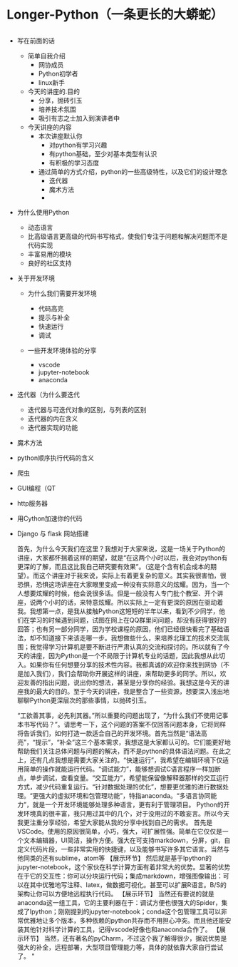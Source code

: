 # Longer-Python（一条更长的大蟒蛇）

## 
- 写在前面的话
  - 简单自我介绍
    - 网协成员
    - Python初学者
    - linux新手
  - 今天的讲座的.目的
    - 分享，抛砖引玉
    - 培养技术氛围
    - 吸引有志之士加入到演讲者中
  - 今天讲座的内容
    - 本次讲座默认你
      - 对python有学习兴趣
      - 有python基础，至少对基本类型有认识
      - 有积极的学习态度
    - 通过简单的方式介绍，python的一些高级特性，以及它们的设计理念
      - 迭代器
      - 魔术方法
      - 
- 为什么使用Python
    - 动态语言
    - 比高级语言更高级的代码书写格式，使我们专注于问题和解决问题而不是代码实现
    - 丰富易用的模块
    - 良好的社区支持
- 关于开发环境
  - 为什么我们需要开发环境
    - 代码高亮
    - 提示与补全
    - 快速运行
    - 调试

  - 一些开发环境体验的分享
    - vscode
    - jupyter-notebook
    - anaconda
- 迭代器（为什么要迭代
  - 迭代器与可迭代对象的区别，与列表的区别
  - 迭代器的内在含义
  - 迭代器实现的功能
- 魔术方法
- python顺序执行代码的含义
- 爬虫
- GUI编程（QT
- http服务器
- 用Cython加速你的代码
- Django 与 flask 网站搭建

    首先，为什么今天我们在这里？我想对于大家来说，这是一场关于Python的讲座，大家都怀揣着这样的期望，就是“在这两个小时以后，我会对python有更深的了解，而且这比我自己研究要有效果”。（这是个含有机会成本的期望）。而这个讲座对于我来说，实际上有着更复杂的意义。其实我很害怕，很恐惧，恐惧这场讲座在大家眼里变成一种没有实际意义的炫耀。因为，当一个人想要炫耀的时候，他会说很多话。但是一般没有人专门批个教室、开个讲座，说两个小时的话，来特意炫耀。所以实际上一定有更深的原因在驱动着我。我想第一点，是我从接触Python这短短的半年以来，看到不少同学，他们在学习的时候遇到问题，试图在网上在QQ群里问问题，却没有获得很好的回答；也有另一部分同学，因为学校课程的原因，他们已经很快看完了基础语法，却不知道接下来该走哪一步。我想做些什么，来培养北理工的技术交流氛围；我觉得学习计算机是要不断进行严肃认真的交流和探讨的。所以就有了今天的讲座，因为Python是一个不局限于计算机专业的话题，因此我想从此切入。如果你有任何想要分享的技术性内容。我都真诚的欢迎你来找到网协（不是加入我们），我们会帮助你开展这样的讲座，来帮助更多的同学。所以，欢迎友善的指出问题，说出你的想法，甚至是分享你的经验。我想这是今天的讲座我的最大的目的。至于今天的讲座，我是整合了一些资源，想要深入浅出地聊聊Python更深层次的那些事情，以抛砖引玉。

    “工欲善其事，必先利其器。”所以重要的问题出现了，“为什么我们不使用记事本书写代码？”。请思考一下，这个问题的答案不仅回答问题本身，它将同样将告诉我们，如何打造一款适合自己的开发环境。首先当然是“语法高亮”，“提示”，“补全”这三个基本需求，我想这是大家都认可的。它们能更好地帮助我们关注总体问题与问题的解决，而不是python的具体语法问题。在此之上，还有几点我想是需要大家关注的。“快速运行”，我希望在编辑环境下仅适用简单的操作就能运行代码。“调试能力”，能够想调试C语言程序一样加断点，单步调试，查看变量。“交互能力”，希望能保留像解释器那样的交互运行方式，减少代码重复运行。“针对数据处理的优化”，想要更优雅的进行数据处理。“更强大的虚拟环境和包管理功能”，特指anaconda。“多语言协同能力”，就是一个开发环境能够处理多种语言，更有利于管理项目。
    Python的开发环境真的很丰富，我只用过其中的几个，对于没用过的不敢妄言。所以今天我更注重分享经验，希望大家能从我的分享中找到自己的需求。
    首先是VSCode。使用的原因很简单，小巧，强大，可扩展性强。简单在它仅仅是一个文本编辑器，UI简洁，操作方便。强大在可支持markdown，分屏，git，自定义代码片段，一些非常实用的快捷键，以及能够书写许多其它语言。当然与他同类的还有sublime，atom等
    【展示环节】
    然后就是基于Ipython的jupyter-notebook，这个家伙在科学计算方面有着非常大的优势。显著的优势在于它的交互性：你可以分块运行代码；集成markdown，增强图像输出：可以在其中优雅地写注释、latex，做数据可视化。甚至可以扩展R语言。B/S的架构让你可以方便地远程执行代码。
    【展示环节】
    当然还有要说的就是anaconda这一组工具，它的主要利器在于：调试方便也很强大的Spider，集成了Ipython；刚刚提到的jupyter-notebook；conda这个包管理工具可以非常优雅地让多个版本，多种依赖的python共存而不用担心冲突。而且他还能安装其他针对科学计算的工具，记得vscode好像也和anaconda合作了。
    【展示环节】
    当然，还有著名的pyCharm，不过这个我了解得很少，据说优势是强大的补全，远程部署，大型项目管理能力等，具体的就依靠大家自行尝试了。
    "